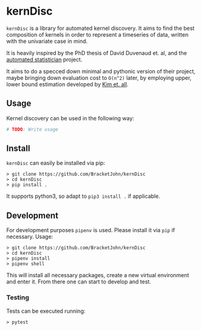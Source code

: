 # kernDisc

`kernDisc` is a library for automated kernel discovery. It aims to find the best composition of kernels in order to represent a timeseries of data,
written with the univariate case in mind.

It is heavily inspired by the PhD thesis of David Duvenaud et. al, and the [automated statistician](https://github.com/jamesrobertlloyd/gp-structure-search) project.

It aims to do a specced down minimal and pythonic version of their project, maybe bringing down evaluation cost to `O(n^2)` later, by employing upper, lower bound estimation developed by [Kim et. all](https://arxiv.org/abs/1706.02524).

## Usage

Kernel discovery can be used in the following way:

```python
# TODO: Write usage
```

## Install

`kernDisc` can easily be installed via pip:

```
> git clone https://github.com/BracketJohn/kernDisc
> cd kernDisc
> pip install .
```

It supports python3, so adapt to `pip3 install .` if applicable.

## Development

For development purposes `pipenv` is used. Please install it via `pip` if necessary. Usage:

```
> git clone https://github.com/BracketJohn/kernDisc
> cd kernDisc
> pipenv install
> pipenv shell
```

This will install all necessary packages, create a new virtual environment and enter it. From there one can start to develop and test.

### Testing

Tests can be executed running:
```
> pytest
```
